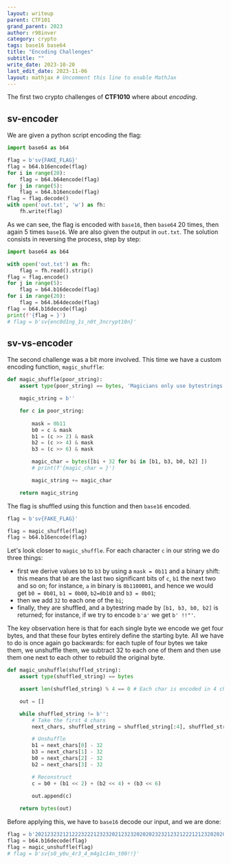 ```yaml
---
layout: writeup
parent: CTF101
grand_parent: 2023
author: r98inver
category: crypto
tags: base16 base64
title: "Encoding Challenges"
subtitle: ""
write_date: 2023-10-20
last_edit_date: 2023-11-06
layout: mathjax # Uncomment this line to enable MathJax
---
```


The first two crypto challenges of **CTF1010** where about *encoding*. 

## sv-encoder

We are given a python script encoding the flag: 

```python
import base64 as b64

flag = b'sv{FAKE_FLAG}'
flag = b64.b16encode(flag)
for i in range(20):
	flag = b64.b64encode(flag)
for j in range(5):
	flag = b64.b16encode(flag)
flag = flag.decode()
with open('out.txt', 'w') as fh:
	fh.write(flag)
```

As we can see, the flag is encoded with `base16`, then `base64` 20 times, then again 5 times `base16`. We are also given the output in `out.txt`. The solution consists in reversing the process, step by step:

```python
import base64 as b64

with open('out.txt') as fh:
	flag = fh.read().strip()
flag = flag.encode()
for j in range(5):
	flag = b64.b16decode(flag)
for i in range(20):
	flag = b64.b64decode(flag)
flag = b64.b16decode(flag)
print(f'{flag = }')
# flag = b'sv{enc0d1ng_1s_n0t_3ncrypt10n}'
```

## sv-vs-encoder

The second challenge was a bit more involved. This time we have a custom encoding function, `magic_shuffle`:

```python
def magic_shuffle(poor_string):
	assert type(poor_string) == bytes, 'Magicians only use bytestrings'

	magic_string = b''

	for c in poor_string:
		
		mask = 0b11
		b0 = c & mask
		b1 = (c >> 2) & mask
		b2 = (c >> 4) & mask
		b3 = (c >> 6) & mask

		magic_char = bytes([bi + 32 for bi in [b1, b3, b0, b2] ])
		# print(f'{magic_char = }')

		magic_string += magic_char

	return magic_string
```

The flag is shuffled using this function and then `base16` encoded.

```python
flag = b'sv{FAKE_FLAG}'

flag = magic_shuffle(flag)
flag = b64.b16encode(flag)
```

Let's look closer to `magic_shuffle`. For each character `c` in our string we do three things:

- first we derive values `b0` to `b3` by using a `mask = 0b11` and a binary shift: this means that `b0` are the last two significant bits of `c`, `b1` the next two and so on; for instance, `a` in binary is `0b1100001`, and hence we would get `b0 = 0b01`, `b1 = 0b00`, `b2=0b10` and `b3 = 0b01`;
- then we add `32` to each one of the `bi`;
- finally, they are shuffled, and a bytestring made by `[b1, b3, b0, b2]` is returned; for instance, if we try to encode `b'a'` we get `b' !!"'`.

The key observation here is that for each single byte we encode we get four bytes, and that these four bytes entirely define the starting byte. All we have to do is once again go backwards: for each tuple of four bytes we take them, we unshuffle them, we subtract 32 to each one of them and then use them one next to each other to rebuild the original byte.

```python
def magic_unshuffle(shuffled_string):
	assert type(shuffled_string) == bytes

	assert len(shuffled_string) % 4 == 0 # Each char is encoded in 4 chars

	out = []

	while shuffled_string != b'':
		# Take the first 4 chars
		next_chars, shuffled_string = shuffled_string[:4], shuffled_string[4:]

		# Unshuffle
		b1 = next_chars[0] - 32
		b3 = next_chars[1] - 32
		b0 = next_chars[2] - 32
		b2 = next_chars[3] - 32

		# Reconstruct
		c = b0 + (b1 << 2) + (b2 << 4) + (b3 << 6)
		
		out.append(c)

	return bytes(out)
```

Before applying this, we have to `base16` decode our input, and we are done:
```python
flag = b'20212323212122232221232320212323202020232321232122212123202020232121212323212321212020232021222320202323232123212120202323212321232121222120202321212322202021232021232220202123212020232321222223212321212120232020202320202023202021222020212223212123'
flag = b64.b16decode(flag)
flag = magic_unshuffle(flag)
# flag = b'sv{s0_y0u_4r3_4_m4g1c14n_t00!!}'
```
